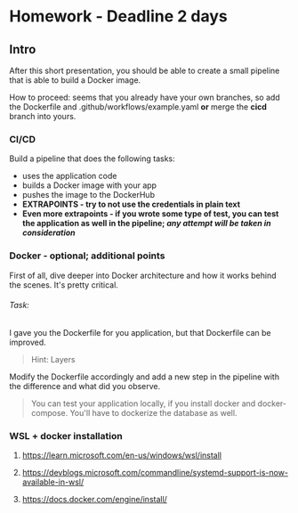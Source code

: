 # Homework - Deadline 2 days

## Intro 

After this short presentation, you should be able to create a small pipeline that is able to build a Docker image.

How to proceed: seems that you already have your own branches, so add the Dockerfile and .github/workflows/example.yaml **or** merge the **cicd** branch into yours.

### CI/CD

Build a pipeline that does the following tasks:
* uses the application code
* builds a Docker image with your app
* pushes the image to the DockerHub
* **EXTRAPOINTS - try to not use the credentials in plain text**
* **Even more extrapoints - if you wrote some type of test, you can test the application as well in the pipeline; *any attempt will be taken in consideration***

### Docker - optional; additional points

First of all, dive deeper into Docker architecture and how it works behind the scenes. It's pretty critical.

###### Task:
I gave you the Dockerfile for you application, but that Dockerfile can be improved. 
> Hint: Layers

Modify the Dockerfile accordingly and add a new step in the pipeline with the difference and what did you observe.

> You can test your application locally, if you install docker and docker-compose. You'll have to dockerize the database as well.

### WSL + docker installation

1. https://learn.microsoft.com/en-us/windows/wsl/install

2. https://devblogs.microsoft.com/commandline/systemd-support-is-now-available-in-wsl/

3. https://docs.docker.com/engine/install/
